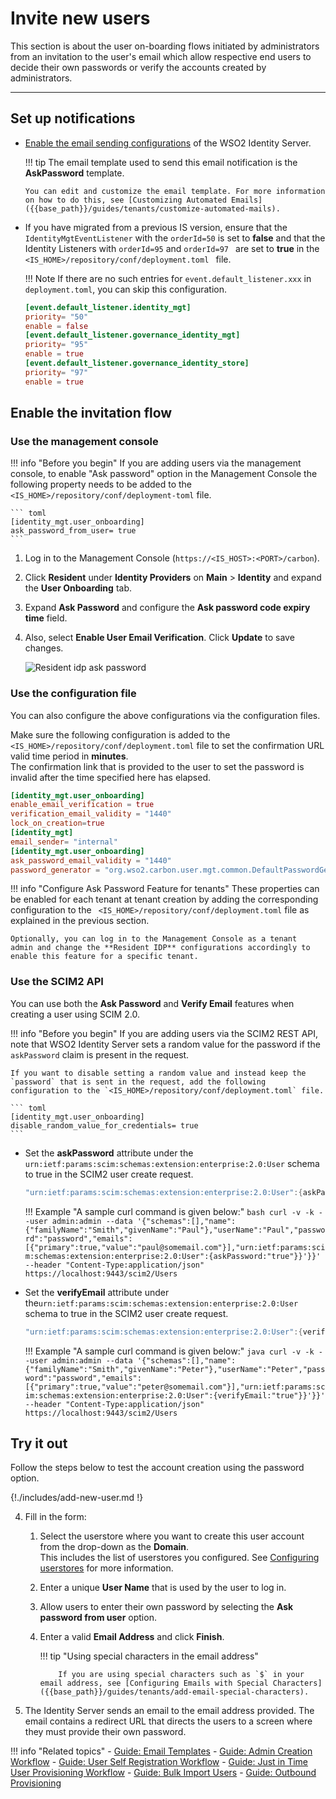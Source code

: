# Invite new users

This section is about the user on-boarding flows initiated by
administrators from an invitation to the user's email which allow respective end users to decide their own
passwords or verify the accounts created by administrators.

----

## Set up notifications

-   [Enable the email sending configurations]({{base_path}}/deploy/configure-email-sending) of the WSO2 Identity Server.

    !!! tip 
        The email template used to send this email notification is
        the **AskPassword** template.

        You can edit and customize the email template. For more information
        on how to do this, see [Customizing Automated Emails]({{base_path}}/guides/tenants/customize-automated-mails).

-   If you have migrated from a previous IS version, ensure that
the `IdentityMgtEventListener` with the ` orderId=50 ` is set to
**false** and that the Identity Listeners with ` orderId=95 ` and `orderId=97 ` are set to **true** in the `<IS_HOME>/repository/conf/deployment.toml ` file.
    
    !!! Note 
        If there are no such entries for `event.default_listener.xxx` in `deployment.toml`, you can skip this configuration. 
    
    ``` toml
    [event.default_listener.identity_mgt]
    priority= "50"
    enable = false
    [event.default_listener.governance_identity_mgt]
    priority= "95"
    enable = true
    [event.default_listener.governance_identity_store]
    priority= "97"
    enable = true
    ```

## Enable the invitation flow

### Use the management console

!!! info "Before you begin"
    If you are adding users via the management console, to
    enable "Ask password" option in the
    Management Console the following property needs to be added to the `
    <IS_HOME>/repository/conf/deployment-toml` file.

    ``` toml
    [identity_mgt.user_onboarding]
    ask_password_from_user= true
    ```

1.  Log in to the Management Console (`https://<IS_HOST>:<PORT>/carbon`).

2.  Click **Resident** under **Identity Providers** on **Main** > **Identity** and expand the **User Onboarding** tab.

3.  Expand **Ask Password** and configure the **Ask password code expiry time** field. 

4.  Also, select **Enable User Email Verification**. Click **Update** to save changes.
                
    ![Resident idp ask password]({{base_path}}/assets/img/fragments/resident-idp-ask-password-configs.png)

### Use the configuration file
    
You can also configure the above configurations via the configuration files.

Make sure the following configuration is added
to the `<IS_HOME>/repository/conf/deployment.toml` file to set the
confirmation URL valid time period in **minutes**.  
The confirmation link that is provided to the user to set the
password is invalid after the time specified here has elapsed.

``` toml
[identity_mgt.user_onboarding]
enable_email_verification = true
verification_email_validity = "1440"
lock_on_creation=true
[identity_mgt] 
email_sender= "internal"
[identity_mgt.user_onboarding]
ask_password_email_validity = "1440"
password_generator = "org.wso2.carbon.user.mgt.common.DefaultPasswordGenerator"
```
    
!!! info "Configure Ask Password Feature for tenants" 
    These properties can be enabled for each tenant at tenant creation by
    adding the corresponding configuration to the `
    <IS_HOME>/repository/conf/deployment.toml` file as explained in the previous section. 
        
    Optionally, you can log in to the Management Console as a tenant
    admin and change the **Resident IDP** configurations accordingly to enable this feature for a specific tenant.

### Use the SCIM2 API

You can use both the **Ask Password** and **Verify Email** features when creating a user using SCIM 2.0.

!!! info "Before you begin"
    If you are adding users via the SCIM2 REST API, note that WSO2 Identity Server sets a   random value for the password if the `askPassword` claim is present in the request.

    If you want to disable setting a random value and instead keep the `password` that is sent in the request, add the following configuration to the `<IS_HOME>/repository/conf/deployment.toml` file.

    ``` toml
    [identity_mgt.user_onboarding]
    disable_random_value_for_credentials= true
    ```
    
-   Set the **askPassword** attribute under the`
urn:ietf:params:scim:schemas:extension:enterprise:2.0:User` schema to
true in the SCIM2 user create request. 

    ```java
    "urn:ietf:params:scim:schemas:extension:enterprise:2.0:User":{askPassword:"true"}
    ```
        
    !!! Example "A sample curl command is given below:"
        ``` bash
        curl -v -k --user admin:admin --data '{"schemas":[],"name":{"familyName":"Smith","givenName":"Paul"},"userName":"Paul","password":"password","emails":[{"primary":true,"value":"paul@somemail.com"}],"urn:ietf:params:scim:schemas:extension:enterprise:2.0:User":{askPassword:"true"}}'}}' --header "Content-Type:application/json" https://localhost:9443/scim2/Users
        ```
    
-   Set the **verifyEmail** attribute under the`urn:ietf:params:scim:schemas:extension:enterprise:2.0:User` schema to true in the SCIM2 user create request. 

    ```java
    "urn:ietf:params:scim:schemas:extension:enterprise:2.0:User":{verifyEmail:"true"}
    ```
        
    !!! Example "A sample curl command is given below:"
        ``` java
        curl -v -k --user admin:admin --data '{"schemas":[],"name":{"familyName":"Smith","givenName":"Peter"},"userName":"Peter","password":"password","emails":[{"primary":true,"value":"peter@somemail.com"}],"urn:ietf:params:scim:schemas:extension:enterprise:2.0:User":{verifyEmail:"true"}}'}}' --header "Content-Type:application/json" https://localhost:9443/scim2/Users
        ```

## Try it out

Follow the steps below to test the account creation using the password option.

{!./includes/add-new-user.md !}

4.  Fill in the form:

    1.  Select the userstore where you want to create this user account
        from the drop-down as the **Domain**.  
        This includes the list of userstores you configured. See
        [Configuring userstores]({{base_path}}/deploy/configure-user-stores/) for more
        information.
    2.  Enter a unique **User Name** that is used by the user to log in.

    3.  Allow users to enter their own password by selecting the **Ask
        password from user** option.

    4.  Enter a valid **Email Address** and click **Finish**.

        !!! tip "Using special characters in the email address"

                If you are using special characters such as `$` in your email address, see [Configuring Emails with Special Characters]({{base_path}}/guides/tenants/add-email-special-characters). 

5.  The Identity Server sends an email to the email address provided.
    The email contains a redirect URL that directs the users to a screen
    where they must provide their own password.

!!! info "Related topics"
    - [Guide: Email Templates]({{base_path}}/guides/tenants/customize-automated-mails/)
    - [Guide: Admin Creation Workflow]({{base_path}}/admin-creation-workflow) 
    - [Guide: User Self Registration Workflow]({{base_path}}/self-registration-workflow)
    - [Guide: Just in Time User Provisioning Workflow]({{base_path}}/jit-workflow)
    - [Guide: Bulk Import Users]({{base_path}}/bulk-import-users)
    - [Guide: Outbound Provisioning]({{base_path}}/outbound-provisioning)
    <!--- [Concept: Ask Password and Email Verification](TODO:insert-link-to-concept) --->

   
